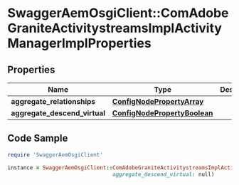 # SwaggerAemOsgiClient::ComAdobeGraniteActivitystreamsImplActivityManagerImplProperties

## Properties

Name | Type | Description | Notes
------------ | ------------- | ------------- | -------------
**aggregate_relationships** | [**ConfigNodePropertyArray**](ConfigNodePropertyArray.md) |  | [optional] 
**aggregate_descend_virtual** | [**ConfigNodePropertyBoolean**](ConfigNodePropertyBoolean.md) |  | [optional] 

## Code Sample

```ruby
require 'SwaggerAemOsgiClient'

instance = SwaggerAemOsgiClient::ComAdobeGraniteActivitystreamsImplActivityManagerImplProperties.new(aggregate_relationships: null,
                                 aggregate_descend_virtual: null)
```


